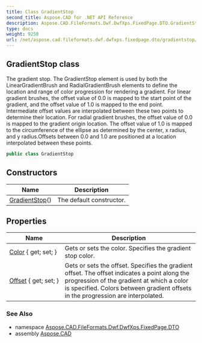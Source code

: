```yaml
---
title: Class GradientStop
second_title: Aspose.CAD for .NET API Reference
description: Aspose.CAD.FileFormats.Dwf.DwfXps.FixedPage.DTO.GradientStop class. The gradient stop. The GradientStop element is used by both the LinearGradientBrush and RadialGradientBrush elements to define the location and range of color progression for rendering a gradient. For linear gradient brushes the offset value of 0.0 is mapped to the start point of the gradient and the offset value of 1.0 is mapped to the end point. Intermediate offset values are interpolated between these two points to determine their location. For radial gradient brushes the offset value of 0.0 is mapped to the gradient origin location. The offset value of 1.0 is mapped to the circumference of the ellipse as determined by the center x radius and y radius.Offsets between 0.0 and 1.0 are positioned at a location interpolated between these points
type: docs
weight: 9250
url: /net/aspose.cad.fileformats.dwf.dwfxps.fixedpage.dto/gradientstop/
---
```

## GradientStop class

The gradient stop. The GradientStop element is used by both the LinearGradientBrush and RadialGradientBrush elements to define the location and range of color progression for rendering a gradient. For linear gradient brushes, the offset value of 0.0 is mapped to the start point of the gradient, and the offset value of 1.0 is mapped to the end point. Intermediate offset values are interpolated between these two points to determine their location. For radial gradient brushes, the offset value of 0.0 is mapped to the gradient origin location. The offset value of 1.0 is mapped to the circumference of the ellipse as determined by the center, x radius, and y radius.Offsets between 0.0 and 1.0 are positioned at a location interpolated between these points.

```csharp
public class GradientStop
```

## Constructors

| Name | Description |
| --- | --- |
| [GradientStop](gradientstop/)() | The default constructor. |

## Properties

| Name | Description |
| --- | --- |
| [Color](../../aspose.cad.fileformats.dwf.dwfxps.fixedpage.dto/gradientstop/color/) { get; set; } | Gets or sets the color. Specifies the gradient stop color. |
| [Offset](../../aspose.cad.fileformats.dwf.dwfxps.fixedpage.dto/gradientstop/offset/) { get; set; } | Gets or sets the offset. Specifies the gradient offset. The offset indicates a point along the progression of the gradient at which a color is specified. Colors between gradient offsets in the progression are interpolated. |

### See Also

* namespace [Aspose.CAD.FileFormats.Dwf.DwfXps.FixedPage.DTO](../../aspose.cad.fileformats.dwf.dwfxps.fixedpage.dto/)
* assembly [Aspose.CAD](../../)


